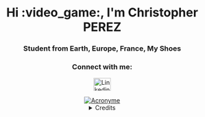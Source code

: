<h1 align="center">Hi :video_game:, I'm Christopher PEREZ</h1>
<h3 align="center">Student from Earth, Europe, France, My Shoes</h3>
<h3 align="center">Connect with me:</h3>

<p align="center">
    <a href="https://www.linkedin.com/in/christopher-perez-8a6b3a272/" target="_blank"><img align="center" src="https://raw.githubusercontent.com/rahuldkjain/github-profile-readme-generator/master/src/images/icons/Social/linked-in-alt.svg" alt="Linkedin of Christopher PEREZ" height="30" width="40" /></a></p>

<div align="center">
    <a href="https://ibb.co/DWSxq8P">
        <img src="https://images-wixmp-ed30a86b8c4ca887773594c2.wixmp.com/f/81c0262b-037a-4f2b-b1eb-0c055c486fe2/daujk7r-a6a8fd6b-10dc-483b-bb23-a9f4cdd1bfb3.gif?token=eyJ0eXAiOiJKV1QiLCJhbGciOiJIUzI1NiJ9.eyJzdWIiOiJ1cm46YXBwOjdlMGQxODg5ODIyNjQzNzNhNWYwZDQxNWVhMGQyNmUwIiwiaXNzIjoidXJuOmFwcDo3ZTBkMTg4OTgyMjY0MzczYTVmMGQ0MTVlYTBkMjZlMCIsIm9iaiI6W1t7InBhdGgiOiJcL2ZcLzgxYzAyNjJiLTAzN2EtNGYyYi1iMWViLTBjMDU1YzQ4NmZlMlwvZGF1ams3ci1hNmE4ZmQ2Yi0xMGRjLTQ4M2ItYmIyMy1hOWY0Y2RkMWJmYjMuZ2lmIn1dXSwiYXVkIjpbInVybjpzZXJ2aWNlOmZpbGUuZG93bmxvYWQiXX0.LNdPGh1uneY8bZogs-UnYJLPPVn0bU2uX-3Ce_UrxXw" alt="Acronyme" border="0">
    </a>
</div>

<details>
  <summary align="center">Credits</summary><p align="center">
    <sub>*All rights are reserved to <b>pixeljeff</b> & Thank you to <b>FLORENT BACCARD</b> for guiding me on using GitHub*</sub>
</p></details>
